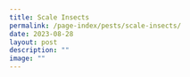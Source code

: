 ```yaml
---
title: Scale Insects
permalink: /page-index/pests/scale-insects/
date: 2023-08-28
layout: post
description: ""
image: ""
---
```


